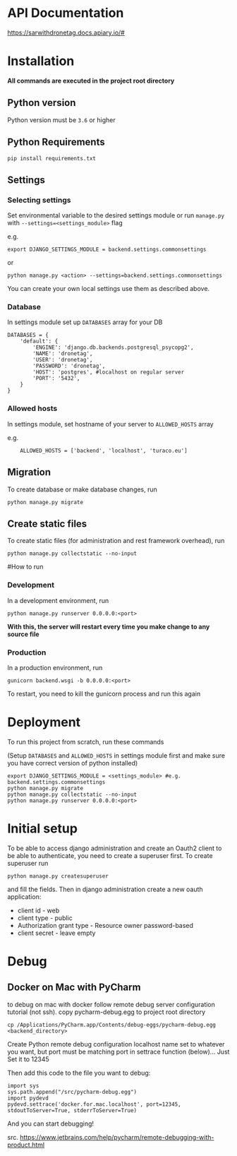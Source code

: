# API Documentation
https://sarwithdronetag.docs.apiary.io/#

# Installation
**All commands are executed in the project root directory**

## Python version

Python version must be `3.6` or higher

## Python Requirements

    pip install requirements.txt

## Settings

### Selecting settings
Set environmental variable to the desired settings module or run `manage.py` with `--settings=<settings_module>`
 flag
 
e.g.

    export DJANGO_SETTINGS_MODULE = backend.settings.commonsettings

or

    python manage.py <action> --settings=backend.settings.commonsettings

You can create your own local settings use them as described above.
    
### Database
In settings module set up `DATABASES` array for your DB

    DATABASES = {
        'default': {
            'ENGINE': 'django.db.backends.postgresql_psycopg2',
            'NAME': 'dronetag',
            'USER': 'dronetag',
            'PASSWORD': 'dronetag',
            'HOST': 'postgres', #localhost on regular server
            'PORT': '5432',
        }
    }
    
### Allowed hosts
In settings module, set hostname of your server to `ALLOWED_HOSTS` array

e.g.

        ALLOWED_HOSTS = ['backend', 'localhost', 'turaco.eu']

## Migration
To create database or make database changes, run

    python manage.py migrate

## Create static files
To create static files (for administration and rest framework overhead), run

    python manage.py collectstatic --no-input
    
#How to run

### Development
In a development environment, run

    python manage.py runserver 0.0.0.0:<port>

**With this, the server will restart every time you make change to any source file**


### Production
In a production environment, run

    gunicorn backend.wsgi -b 0.0.0.0:<port> 

To restart, you need to kill the gunicorn process and run this again

# Deployment

To run this project from scratch, run these commands

(Setup `DATABASES` and `ALLOWED_HOSTS` in settings module first and make sure you have correct version of python installed)
    
    export DJANGO_SETTINGS_MODULE = <settings_module> #e.g. backend.settings.commonsettings
    python manage.py migrate
    python manage.py collectstatic --no-input
    python manage.py runserver 0.0.0.0:<port>

# Initial setup
To be able to access django administration and create an Oauth2 client to be able to authenticate, you need to create a superuser first.
To create superuser run
  
    python manage.py createsuperuser
    
and fill the fields. Then in django administration create a new oauth application:

- client id - web
- client type - public
- Authorization grant type - Resource owner password-based
- client secret - leave empty

# Debug

## Docker on Mac with PyCharm
   to debug on mac with docker follow remote debug server configuration tutorial (not ssh).
   copy pycharm-debug.egg to project root directory
    
    cp /Applications/PyCharm.app/Contents/debug-eggs/pycharm-debug.egg <backend_directory>
    
   Create Python remote debug configuration localhost name set to whatever you want, but port must be matching port in settrace function (below)... 
   Just Set it to 12345
   
   Then add this code to the file you want to debug:
   
    import sys
    sys.path.append("/src/pycharm-debug.egg")
    import pydevd
    pydevd.settrace('docker.for.mac.localhost', port=12345, stdoutToServer=True, stderrToServer=True)

And you can start debugging!

src. https://www.jetbrains.com/help/pycharm/remote-debugging-with-product.html
